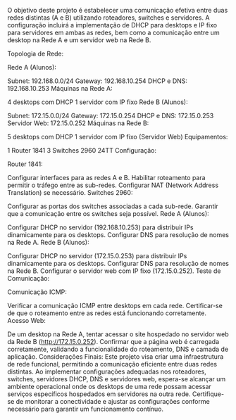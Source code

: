 O objetivo deste projeto é estabelecer uma comunicação efetiva entre duas redes distintas (A e B) utilizando roteadores, switches e servidores. A configuração incluirá a implementação de DHCP para desktops e IP fixo para servidores em ambas as redes, bem como a comunicação entre um desktop na Rede A e um servidor web na Rede B.

Topologia de Rede:

Rede A (Alunos):

Subnet: 192.168.0.0/24
Gateway: 192.168.10.254
DHCP e DNS: 192.168.10.253
Máquinas na Rede A:

4 desktops com DHCP
1 servidor com IP fixo
Rede B (Alunos):

Subnet: 172.15.0.0/24
Gateway: 172.15.0.254
DHCP e DNS: 172.15.0.253
Servidor Web: 172.15.0.252
Máquinas na Rede B:

5 desktops com DHCP
1 servidor com IP fixo (Servidor Web)
Equipamentos:

1 Router 1841
3 Switches 2960 24TT
Configuração:

Router 1841:

Configurar interfaces para as redes A e B.
Habilitar roteamento para permitir o tráfego entre as sub-redes.
Configurar NAT (Network Address Translation) se necessário.
Switches 2960:

Configurar as portas dos switches associadas a cada sub-rede.
Garantir que a comunicação entre os switches seja possível.
Rede A (Alunos):

Configurar DHCP no servidor (192.168.10.253) para distribuir IPs dinamicamente para os desktops.
Configurar DNS para resolução de nomes na Rede A.
Rede B (Alunos):

Configurar DHCP no servidor (172.15.0.253) para distribuir IPs dinamicamente para os desktops.
Configurar DNS para resolução de nomes na Rede B.
Configurar o servidor web com IP fixo (172.15.0.252).
Teste de Comunicação:

Comunicação ICMP:

Verificar a comunicação ICMP entre desktops em cada rede.
Certificar-se de que o roteamento entre as redes está funcionando corretamente.
Acesso Web:

De um desktop na Rede A, tentar acessar o site hospedado no servidor web da Rede B (http://172.15.0.252).
Confirmar que a página web é carregada corretamente, validando a funcionalidade do roteamento, DNS e camada de aplicação.
Considerações Finais:
Este projeto visa criar uma infraestrutura de rede funcional, permitindo a comunicação eficiente entre duas redes distintas. Ao implementar configurações adequadas nos roteadores, switches, servidores DHCP, DNS e servidores web, espera-se alcançar um ambiente operacional onde os desktops de uma rede possam acessar serviços específicos hospedados em servidores na outra rede. Certifique-se de monitorar a conectividade e ajustar as configurações conforme necessário para garantir um funcionamento contínuo.





